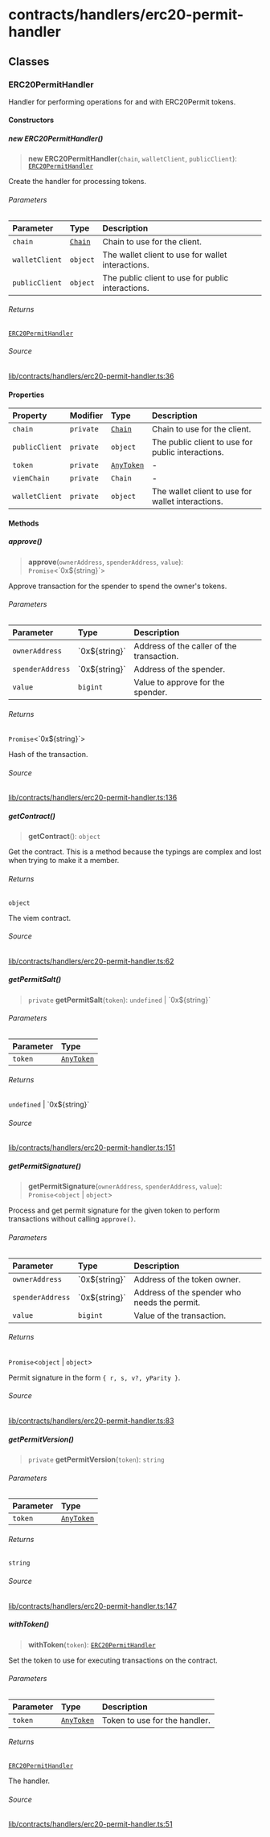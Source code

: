 # contracts/handlers/erc20-permit-handler

## Classes

### ERC20PermitHandler

Handler for performing operations for and with ERC20Permit tokens.

#### Constructors

##### new ERC20PermitHandler()

> **new ERC20PermitHandler**(`chain`, `walletClient`, `publicClient`): [`ERC20PermitHandler`](erc20-permit-handler.md#erc20permithandler)

Create the handler for processing tokens.

###### Parameters

| Parameter | Type | Description |
| :------ | :------ | :------ |
| `chain` | [`Chain`](../../chains/constants.md#chain) | Chain to use for the client. |
| `walletClient` | `object` | The wallet client to use for wallet interactions. |
| `publicClient` | `object` | The public client to use for public interactions. |

###### Returns

[`ERC20PermitHandler`](erc20-permit-handler.md#erc20permithandler)

###### Source

[lib/contracts/handlers/erc20-permit-handler.ts:36](https://github.com/PufferFinance/puffer-sdk/blob/410bf38e2593e1176e1abd4cab197430645d2d1a/lib/contracts/handlers/erc20-permit-handler.ts#L36)

#### Properties

| Property | Modifier | Type | Description |
| :------ | :------ | :------ | :------ |
| `chain` | `private` | [`Chain`](../../chains/constants.md#chain) | Chain to use for the client. |
| `publicClient` | `private` | `object` | The public client to use for public interactions. |
| `token` | `private` | [`AnyToken`](../tokens.md#anytoken) | - |
| `viemChain` | `private` | `Chain` | - |
| `walletClient` | `private` | `object` | The wallet client to use for wallet interactions. |

#### Methods

##### approve()

> **approve**(`ownerAddress`, `spenderAddress`, `value`): `Promise`\<\`0x$\{string\}\`\>

Approve transaction for the spender to spend the owner's tokens.

###### Parameters

| Parameter | Type | Description |
| :------ | :------ | :------ |
| `ownerAddress` | \`0x$\{string\}\` | Address of the caller of the transaction. |
| `spenderAddress` | \`0x$\{string\}\` | Address of the spender. |
| `value` | `bigint` | Value to approve for the spender. |

###### Returns

`Promise`\<\`0x$\{string\}\`\>

Hash of the transaction.

###### Source

[lib/contracts/handlers/erc20-permit-handler.ts:136](https://github.com/PufferFinance/puffer-sdk/blob/410bf38e2593e1176e1abd4cab197430645d2d1a/lib/contracts/handlers/erc20-permit-handler.ts#L136)

##### getContract()

> **getContract**(): `object`

Get the contract. This is a method because the typings are complex
and lost when trying to make it a member.

###### Returns

`object`

The viem contract.

###### Source

[lib/contracts/handlers/erc20-permit-handler.ts:62](https://github.com/PufferFinance/puffer-sdk/blob/410bf38e2593e1176e1abd4cab197430645d2d1a/lib/contracts/handlers/erc20-permit-handler.ts#L62)

##### getPermitSalt()

> `private` **getPermitSalt**(`token`): `undefined` \| \`0x$\{string\}\`

###### Parameters

| Parameter | Type |
| :------ | :------ |
| `token` | [`AnyToken`](../tokens.md#anytoken) |

###### Returns

`undefined` \| \`0x$\{string\}\`

###### Source

[lib/contracts/handlers/erc20-permit-handler.ts:151](https://github.com/PufferFinance/puffer-sdk/blob/410bf38e2593e1176e1abd4cab197430645d2d1a/lib/contracts/handlers/erc20-permit-handler.ts#L151)

##### getPermitSignature()

> **getPermitSignature**(`ownerAddress`, `spenderAddress`, `value`): `Promise`\<`object` \| `object`\>

Process and get permit signature for the given token to perform
transactions without calling `approve()`.

###### Parameters

| Parameter | Type | Description |
| :------ | :------ | :------ |
| `ownerAddress` | \`0x$\{string\}\` | Address of the token owner. |
| `spenderAddress` | \`0x$\{string\}\` | Address of the spender who needs the permit. |
| `value` | `bigint` | Value of the transaction. |

###### Returns

`Promise`\<`object` \| `object`\>

Permit signature in the form `{ r, s, v?, yParity }`.

###### Source

[lib/contracts/handlers/erc20-permit-handler.ts:83](https://github.com/PufferFinance/puffer-sdk/blob/410bf38e2593e1176e1abd4cab197430645d2d1a/lib/contracts/handlers/erc20-permit-handler.ts#L83)

##### getPermitVersion()

> `private` **getPermitVersion**(`token`): `string`

###### Parameters

| Parameter | Type |
| :------ | :------ |
| `token` | [`AnyToken`](../tokens.md#anytoken) |

###### Returns

`string`

###### Source

[lib/contracts/handlers/erc20-permit-handler.ts:147](https://github.com/PufferFinance/puffer-sdk/blob/410bf38e2593e1176e1abd4cab197430645d2d1a/lib/contracts/handlers/erc20-permit-handler.ts#L147)

##### withToken()

> **withToken**(`token`): [`ERC20PermitHandler`](erc20-permit-handler.md#erc20permithandler)

Set the token to use for executing transactions on the contract.

###### Parameters

| Parameter | Type | Description |
| :------ | :------ | :------ |
| `token` | [`AnyToken`](../tokens.md#anytoken) | Token to use for the handler. |

###### Returns

[`ERC20PermitHandler`](erc20-permit-handler.md#erc20permithandler)

The handler.

###### Source

[lib/contracts/handlers/erc20-permit-handler.ts:51](https://github.com/PufferFinance/puffer-sdk/blob/410bf38e2593e1176e1abd4cab197430645d2d1a/lib/contracts/handlers/erc20-permit-handler.ts#L51)
